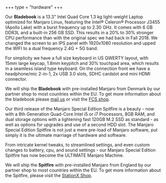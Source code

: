 +++
type = "hardware"
+++

Our **Bladebook** is a 13.3" Intel Quad Core 1.3 kg light-weight Laptop optimized for Manjaro Linux, featuring the Intel® Celeron® Processor J3455 (Apollo Lake) with a burst frequency up to 2.30 GHz. It comes with 6 GB DDR3L and a built-in 256 GB SSD. This results in a 20% to 30% stronger CPU performance than with the original spec we had back in Fall 2018. We changed the screen to an IPS panel with 1920x1080 resolution and upped the WIFI to a dual frequency 2.4G + 5G band.

For simplicity we have a full size keyboard in US QWERTY layout, with 15mm large keycap, 1.8mm keypitch and 30% touchpad area, which results in a seamless island type keyboard. On the connection front we have a headphone/mic 2-in-1, 2x USB 3.0 slots, SDHC cardslot and mini HDMI connector.

We will ship the **Bladebook** with pre-installed Manjaro from Denmark by our partner shop to most countries within the EU. To get more information about the bladebook please [mail us](mailto:info-bladebook@manjaro.org) or visit the [FCS shop](https://linux-aarhus.dk/en/vare/manjaro-bladebook/).



Our third release of the Manjaro Special Edition Spitfire is a beauty - now with a 8th Generation Quad-Core Intel i5 or i7 Processors, 8GB RAM, and dual storage options with a lightening fast 120GB M.2 SSD as standard  - as well as options for upgrades and use of a second HDD slot. The Manjaro Special Edition Spitfire is not just a mere pre-load of Manjaro software, put simply it is the ultimate marriage of hardware and software.

From intricate kernel tweaks, to streamlined settings, and even custom changes to battery, cpu, and sound settings - our Manjaro Special Edition Spitfire has now become the ULTIMATE Manjaro Machine.

We will ship the **Spitfire** with pre-installed Manjaro from England by our partner shop to most countries within the EU. To get more information about the Spitfire, please visit the [StationX Shop](https://stationx.rocks/collections/laptops/products/manjaro-special-edition-spitfire).